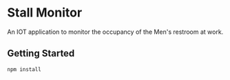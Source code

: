 # Stall Monitor

An IOT application to monitor the occupancy of the Men's restroom at work.
 
## Getting Started
`npm install`

